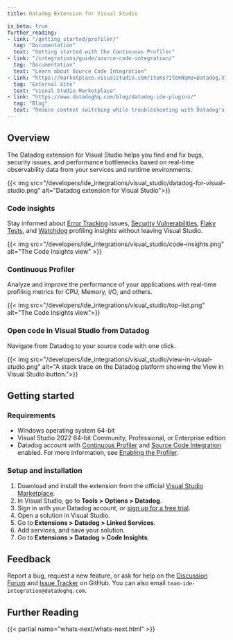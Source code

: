 ```yaml
---
title: Datadog Extension for Visual Studio

is_beta: true
further_reading:
- link: "/getting_started/profiler/"
  tag: "Documentation"
  text: "Getting started with the Continuous Profiler"
- link: "/integrations/guide/source-code-integration/"
  tag: "Documentation"
  text: "Learn about Source Code Integration"
- link: "https://marketplace.visualstudio.com/items?itemName=Datadog.VisualStudio"
  tag: "External Site"
  text: "Visual Studio Marketplace"
- link: "https://www.datadoghq.com/blog/datadog-ide-plugins/"
  tag: "Blog"
  text: "Reduce context switching while troubleshooting with Datadog's IDE plugins"
---
```


## Overview

The Datadog extension for Visual Studio helps you find and fix bugs, security issues, and performance bottlenecks based on real-time observability data from your services and runtime environments.

{{< img src="/developers/ide_integrations/visual_studio/datadog-for-visual-studio.png" alt="Datadog extension for Visual Studio">}}

### Code insights

Stay informed about [Error Tracking][5] issues, [Security Vulnerabilities][6], [Flaky Tests][10], and [Watchdog][7] profiling insights without leaving Visual Studio.

{{< img src="/developers/ide_integrations/visual_studio/code-insights.png" alt="The Code Insights view" >}}

### Continuous Profiler

Analyze and improve the performance of your applications with real-time profiling metrics for CPU, Memory, I/O, and others.

{{< img src="/developers/ide_integrations/visual_studio/top-list.png" alt="The Code Insights view">}}

### Open code in Visual Studio from Datadog

Navigate from Datadog to your source code with one click.

{{< img src="/developers/ide_integrations/visual_studio/view-in-visual-studio.png" alt="A stack trace on the Datadog platform showing the View in Visual Studio button.">}}

## Getting started

### Requirements

* Windows operating system 64-bit
* Visual Studio 2022 64-bit Community, Professional, or Enterprise edition
* Datadog account with [Continuous Profiler][8] and [Source Code Integration][12] enabled. For more information, see [Enabling the Profiler][13].

### Setup and installation

1. Download and install the extension from the official [Visual Studio Marketplace][17].
2. In Visual Studio, go to **Tools > Options > Datadog**.
3. Sign in with your Datadog account, or [sign up for a free trial][14].
4. Open a solution in Visual Studio.
5. Go to **Extensions > Datadog > Linked Services**.
6. Add services, and save your solution.
7. Go to **Extensions > Datadog > Code Insights**.

## Feedback

Report a bug, request a new feature, or ask for help on the [Discussion Forum][15] and [Issue Tracker][16] on GitHub. You can also email `team-ide-integration@datadoghq.com`.

## Further Reading

{{< partial name="whats-next/whats-next.html" >}}

[1]: https://github.com/DataDog/datadog-for-visual-studio/discussions
[2]: /getting_started/profiler/
[3]: https://www.datadoghq.com/
[4]: https://marketplace.visualstudio.com/items?itemName=Datadog.VisualStudio
[5]: /tracing/error_tracking/
[6]: /security/application_security/vulnerability_management/
[7]: /watchdog/insights
[8]: /profiler/
[10]: /continuous_integration/guides/flaky_test_management/
[12]: /integrations/guide/source-code-integration/
[13]: /profiler/enabling/dotnet/?tab=linux#enabling-the-profiler
[14]: https://www.datadoghq.com/lpg/
[15]: https://github.com/DataDog/datadog-for-visual-studio/discussions
[16]: https://github.com/DataDog/datadog-for-visual-studio/issues
[17]: https://marketplace.visualstudio.com/items?itemName=Datadog.VisualStudio
